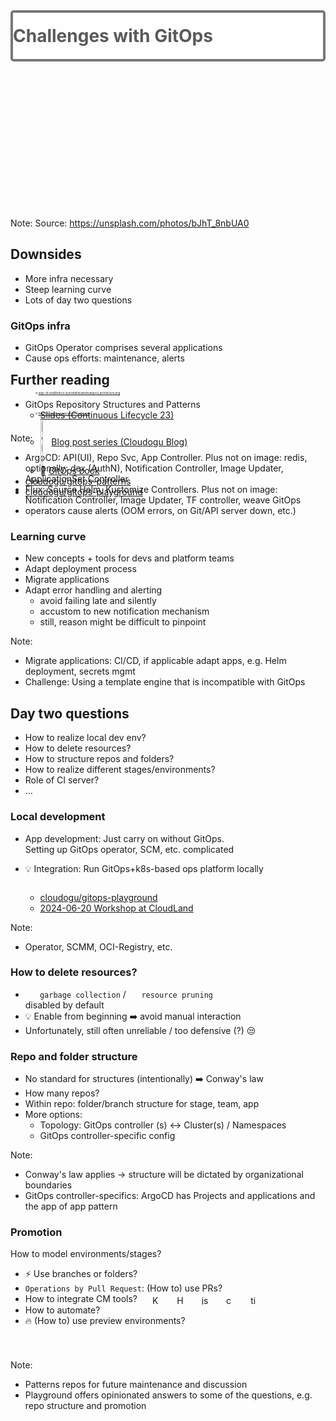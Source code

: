 <!-- .slide: data-background-image="images/challenge.jpg"  -->
<!-- .slide: style="text-align: center !important; font-size: 190%"  -->

<div style="border-radius: 5px; border: 4px solid #777;background-color: rgba(255,255,255,0.8); padding-top: 20px; padding-bottom: 20px; margin-bottom: 250px">
  <h1 style="margin: 0 0 0 0; color: #5b5a5a;" >Challenges with GitOps</h1>
</div>

Note:
Source: https://unsplash.com/photos/bJhT_8nbUA0



<!-- .slide: style="font-size: 200%"  -->
## Downsides

* More infra necessary
* Steep learning curve
* Lots of day two questions



### GitOps infra

* GitOps Operator comprises several applications
* Cause ops efforts: maintenance, alerts
<br/><br/>

<div class="container">
    <div class="column">
        <figure>
            <img data-src="images/argocd_architecture.png" width="67%" style="border-radius: 1%"/>
            <figcaption style="font-size: 30%">🌐 <a href="https://argo-cd.readthedocs.io/en/stable/assets/argocd_architecture.png">argo-cd.readthedocs.io/en/stable/assets/argocd_architecture.png</a></figcaption>
        </figure>
    </div>
    <div class="column">
        <figure>
            <img data-src="images/gitops-toolkit.png" style="border-radius: 1%"/>
            <figcaption style="font-size: 30%">🌐 <a href="https://fluxcd.io/img/diagrams/gitops-toolkit.png">fluxcd.io/img/diagrams/gitops-toolkit.png</a></figcaption>
        </figure>
    </div>
</div>

Note:
* ArgoCD: API(UI), Repo Svc, App Controller. Plus not on image: redis, optionally: dex (AuthN), Notification Controller,
  Image Updater, ApplicationSet Controller
* Flux: Source Helm, Kustomize Controllers. Plus not on image:  Notification Controller, Image Updater, TF controller, weave GitOps
* operators cause alerts (OOM errors, on Git/API server down, etc.)



<!-- .slide: style="font-size: 120%"  -->
### Learning curve

* New concepts + tools for devs and platform teams
* Adapt deployment process
* Migrate applications
* Adapt error handling and alerting
  * avoid failing late and silently
  * accustom to new notification mechanism
  * still, reason might be difficult to pinpoint

Note:
* Migrate applications: CI/CD, if applicable adapt apps, e.g. Helm deployment, secrets mgmt
* Challenge: Using a template engine that is incompatible with GitOps



<!-- .slide: style="font-size: 120%"  -->
## Day two questions

* How to realize local dev env?
* How to delete resources?
* How to structure repos and folders?
* How to realize different stages/environments?
* Role of CI server?
* ...



<!-- .slide: style="font-size: 120%"  -->
### Local development

* App development: Just carry on without GitOps.  
  Setting up GitOps operator, SCM, etc. complicated  
* 💡 Integration: Run GitOps+k8s-based ops platform locally  
  
  <a href="https://meine.doag.org/events/cloudland/2024/agenda/#eventDay.1718834400#agendaId.4234"><img data-src="images/CL_2024_Shared Pics_Schnatterer.jpg" class="floatRight" style="border-radius: 15px;" width="37%;"/></a>
  
  * <i class='fab fa-github'></i> [cloudogu/gitops-playground](https://github.com/cloudogu/gitops-playground)
  * [2024-06-20 Workshop at CloudLand](https://meine.doag.org/events/cloudland/2024/agenda/#eventDay.1718834400#agendaId.4234)


Note:
* Operator, SCMM, OCI-Registry, etc.



<!-- .slide: style="font-size: 120%"  -->
### How to delete resources?

* <img data-src="images/flux-icon.svg" style="vertical-align: middle;" width="4%;"/> `garbage collection` / <img data-src="images/argo-icon.svg" style="vertical-align: middle;" width="3.5%;"/>  `resource pruning`  
  disabled by default
* 💡 Enable from beginning ➡️ avoid manual interaction
* Unfortunately, still often unreliable / too defensive (?) 😒



<!-- .slide: style="font-size: 115%"  -->
### Repo and folder structure

* No standard for structures (intentionally) ➡️ Conway's law
* How many repos?
* Within repo: folder/branch structure for stage, team, app  
* More options:   
  * Topology: GitOps controller (s) ↔ Cluster(s) / Namespaces
  * GitOps controller-specific config

Note: 
* Conway's law applies ->️ structure will be dictated by organizational boundaries
* GitOps controller-specifics: ArgoCD has Projects and applications and the app of app pattern



<!-- .slide: style="font-size: 140%"  -->
### Promotion

How to model environments/stages?


* ⚡️ Use branches or folders?
* `Operations by Pull Request`: (How to) use PRs?
* How to integrate CM tools?
  <img data-src="images/kustomize-icon.svg" title="Kustomize" style="height: 1.1em; margin-left: 20px; vertical-align: middle;" class="zoom1-5x"/>
  <img data-src="images/helm-icon.svg" title="Helm" style="height: 1.1em; margin-left: 20px; vertical-align: middle;" class="zoom1-5x" />
  <img title="jsonnet" data-src="images/jsonnet-icon.svg" style="height: 1.1em; margin-left: 20px; vertical-align: middle;" class="zoom1-5x"/>
  <img title="cuelang" data-src="images/cue-icon.svg" style="height: 1.1em; margin-left: 20px; vertical-align: middle;" class="zoom1-5x"/>
  <img title="timoni" data-src="images/timoni-icon.svg" style="height: 1.1em; margin-left: 20px; vertical-align: middle;" class="zoom1-5x"/>
* How to automate?
* 🔥 (How to) use preview environments?



<!-- .slide: style="font-size: 110%"  -->
<a href="https://dpunkt.de/produkt/gitops/"><img data-src="images/Cubukcuoglu_GitOps.png" class="floatRight" width="40%;" style="margin-top: 5%"/></a>

<span style="position: absolute; top: 15%">
<h2 id="further-reading">Further reading</h2>
<ul>
  <li>GitOps Repository Structures and Patterns
    <ul>
      <li><i class="fas fa-microphone"></i> <a href="https://cloudogu.github.io/gitops-talks/2023-11-continuous-lifecycle/#/">Slides (Continuous Lifecycle 23)</a></li>
      <li><img data-src="images/gitops-patterns-series.png" title="Helm" style="vertical-align: middle;" width=5%> <a href="https://cloudogu.com/en/blog/gitops-repository-patterns-part-1-introduction">Blog post series (Cloudogu Blog)</a>
      <li>📘 <a href="https://dpunkt.de/produkt/gitops/">GitOps book</a></li></li>
    </ul>
  </li>
  <li><i class='fab fa-github'></i> <a href="https://github.com/cloudogu/gitops-patterns">cloudogu/gitops-patterns</a></li>
  <li><i class='fab fa-github'></i> <a href="https://github.com/cloudogu/gitops-playground">cloudogu/gitops-playground</a></li>
</ul>
</span>

Note:
* Patterns repos for future maintenance and discussion
* Playground offers opinionated answers to some of the questions, e.g. repo structure and promotion 
